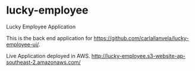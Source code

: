 # lucky-employee
Lucky Employee Application

This is the back end application for https://github.com/carlallanvela/lucky-employee-ui/.

Live Application deployed in AWS. http://lucky-employee.s3-website-ap-southeast-2.amazonaws.com/
